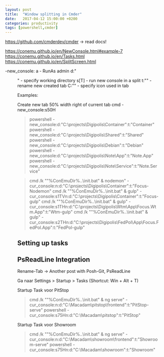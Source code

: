```yaml
---
layout: post
title:  "Window splitting in Cmder"
date:   2017-04-12 15:00:00 +0200
categories: productivity
tags: [powershell,cmder]
---
```


https://github.com/cmderdev/cmder -> read docs!

<!--more-->

https://conemu.github.io/en/NewConsole.html#example-7
https://conemu.github.io/en/Tasks.html
https://conemu.github.io/en/SplitScreen.html


-new_console:
a - RunAs admin
d:"<dir>" - specify working directory
s[<SplitTab>T][<Percents>](H|V) - run new console in a split
t:"<tabname>" - rename new created tab
C:"<iconfile>" - specify icon used in tab

Examples:

Create new tab 50% width right of current tab
cmd -new_console:s50H



>powershell -new_console:d:"C:\projects\Digipolis\Container":t:"Container"
powershell -new_console:d:"C:\projects\Digipolis\Shared":t:"Shared"
powershell -new_console:d:"C:\projects\Digipolis\Debian":t:"Debian"
powershell -new_console:d:"C:\projects\Digipolis\Note\App":t:"Note.App"
powershell -new_console:d:"C:\projects\Digipolis\Note\Service":t:"Note.Service"


>cmd /k ""%ConEmuDir%\..\init.bat" & nodemon" -cur_console:n:d:"C:\projects\Digipolis\Container":t:"Focus-Nodemon"
cmd /k ""%ConEmuDir%\..\init.bat" & gulp" -cur_console:s1TVn:d:"C:\projects\Digipolis\Container":t:"Focus-gulp"
cmd /k ""%ConEmuDir%\..\init.bat" & gulp" -cur_console:s1THn:d:"C:\projects\Digipolis\Wtm\App\Focus.Wtm.App":t:"Wtm-gulp"
cmd /k ""%ConEmuDir%\..\init.bat" & gulp" -cur_console:s2THn:d:"C:\projects\Digipolis\FedPol\App\Focus.FedPol.App":t:"FedPol-gulp"


Setting up tasks
----------------


PsReadLine Integration
----------------------
Rename-Tab -> Another post with Posh-Git, PsReadLine







Ga naar Settings > Startup > Tasks (Shortcut: Win + Alt + T)
 
Startup Task voor PitStop
 
>cmd /k ""%ConEmuDir%\..\init.bat" & ng serve" -cur_console:n:d:"C:\Macadam\pitstop\frontend":t:"PitStop-serve"
powershell -cur_console:s75Hn:d:"C:\Macadam\pitstop":t:"PitStop"
 
Startup Task voor Showroom
 
>cmd /k ""%ConEmuDir%\..\init.bat" & ng serve" -cur_console:n:d:"C:\Macadam\showroom\frontend":t:"Showroom-serve"
powershell -cur_console:s75Hn:d:"C:\Macadam\showroom":t:"Showroom"
